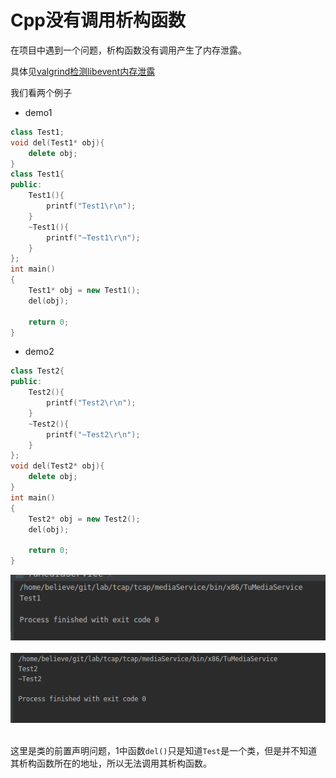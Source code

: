 # Cpp没有调用析构函数

在项目中遇到一个问题，析构函数没有调用产生了内存泄露。

具体见[valgrind检测libevent内存泄露](https://github.com/believeszw/CS-Notes/blob/master/notes/问题记录/valgrind内存泄露.md)

我们看两个例子
* demo1
```cpp
class Test1;
void del(Test1* obj){
    delete obj;
}
class Test1{
public:
    Test1(){
        printf("Test1\r\n");
    }
    ~Test1(){
        printf("~Test1\r\n");
    }
};
int main()
{
    Test1* obj = new Test1();
    del(obj);

    return 0;
}
```

* demo2
```cpp
class Test2{
public:
    Test2(){
        printf("Test2\r\n");
    }
    ~Test2(){
        printf("~Test2\r\n");
    }
};
void del(Test2* obj){
    delete obj;
}
int main()
{
    Test2* obj = new Test2();
    del(obj);

    return 0;
}
```
<div align="center"> <img src="../pics/2019/Cpp没有调用析构函数_1.png" width="900px"> </div><br>
<div align="center"> <img src="../pics/2019/Cpp没有调用析构函数_2.png" width="900px"> </div><br>

这里是类的前置声明问题，1中函数`del()`只是知道`Test`是一个类，但是并不知道其析构函数所在的地址，所以无法调用其析构函数。
